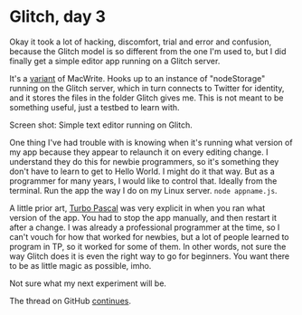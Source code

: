 # Glitch, day 3
Okay it took a lot of hacking, discomfort, trial and error and confusion, because the Glitch model is so different from the one I'm used to, but I did finally get a simple editor app running on a Glitch server. 

It's a <a href="http://macwrite.org/glitch/">variant</a> of MacWrite. Hooks up to an instance of "nodeStorage" running on the Glitch server, which in turn connects to Twitter for identity, and it stores the files in the folder Glitch gives me. This is not meant to be something useful, just a testbed to learn with.

Screen shot: Simple text editor running on Glitch.

One thing I've had trouble with is knowing when it's running what version of my app because they appear to relaunch it on every editing change. I understand they do this for newbie programmers, so it's something they don't have to learn to get to Hello World. I might do it that way. But as a programmer for many years, I would like to control that. Ideally from the terminal. Run the app the way I do on my Linux server. <code>node appname.js</code>.

A little prior art, <a href="https://en.wikipedia.org/wiki/Turbo_Pascal">Turbo Pascal</a> was very explicit in when you ran what version of the app. You had to stop the app manually, and then restart it after a change. I was already a professional programmer at the time, so I can't vouch for how that worked for newbies, but a lot of people learned to program in TP, so it worked for some of them. In other words, not sure the way Glitch does it is even the right way to go for beginners. You want there to be as little magic as possible, imho. 

Not sure what my next experiment will be. 

The thread on GitHub <a href="https://github.com/scripting/Scripting-News/issues/168">continues</a>. 


